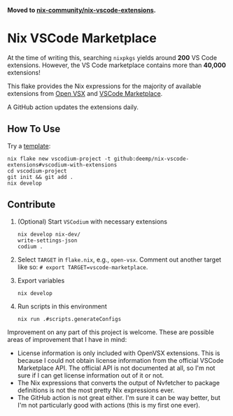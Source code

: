 **Moved to [nix-community/nix-vscode-extensions](https://github.com/nix-community/nix-vscode-extensions).**

# Nix VSCode Marketplace

At the time of writing this, searching `nixpkgs` yields around **200** VS Code extensions.
However, the VS Code marketplace contains more than **40,000** extensions!

This flake provides the Nix expressions for the majority of available extensions from [Open VSX](https://open-vsx.org/) and [VSCode Marketplace](https://marketplace.visualstudio.com/vscode).

A GitHub action updates the extensions daily.

## How To Use

Try a [template](https://github.com/deemp/flakes#codium-generic):

```console
nix flake new vscodium-project -t github:deemp/nix-vscode-extensions#vscodium-with-extensions
cd vscodium-project
git init && git add .
nix develop
```

## Contribute

1. (Optional) Start `VSCodium` with necessary extensions

   ```console
   nix develop nix-dev/
   write-settings-json
   codium .
   ```

1. Select `TARGET` in `flake.nix`, e.g., `open-vsx`. Comment out another target like so: `# export TARGET=vscode-marketplace`.

1. Export variables

    ```console
    nix develop
    ```

1. Run scripts in this environment

    ```console
    nix run .#scripts.generateConfigs
    ```

Improvement on any part of this project is welcome. These are possible areas of
improvement that I have in mind:

- License information is only included with OpenVSX extensions. This is because
I could not obtain license information from the official VSCode Marketplace API.
The official API is not documented at all, so I'm not sure if I can get license
information out of it or not.
- The Nix expressions that converts the output of Nvfetcher to package
definitions is not the most pretty Nix expressions ever.
- The GitHub action is not great either. I'm sure it can be way better, but I'm
not particularly good with actions (this is my first one ever).
